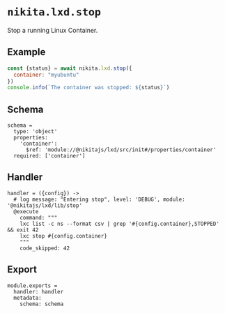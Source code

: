 
# `nikita.lxd.stop`

Stop a running Linux Container.

## Example

```js
const {status} = await nikita.lxd.stop({
  container: "myubuntu"
})
console.info(`The container was stopped: ${status}`)
```

## Schema

    schema =
      type: 'object'
      properties:
        'container':
          $ref: 'module://@nikitajs/lxd/src/init#/properties/container'
      required: ['container']

## Handler

    handler = ({config}) ->
      # log message: "Entering stop", level: 'DEBUG', module: '@nikitajs/lxd/lib/stop'
      @execute
        command: """
        lxc list -c ns --format csv | grep '#{config.container},STOPPED' && exit 42
        lxc stop #{config.container}
        """
        code_skipped: 42

## Export

    module.exports =
      handler: handler
      metadata:
        schema: schema
